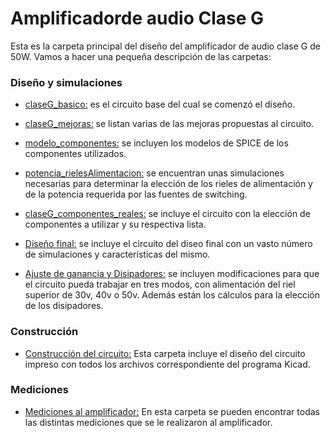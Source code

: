 # Amplificadorde audio Clase G

Esta es la carpeta principal del diseño del amplificador de audio clase G de 50W. Vamos a hacer una pequeña descripción de las carpetas:

### Diseño y simulaciones

- [claseG_basico:](https://github.com/tobias-liaudat/ClassG_amp/tree/master/Amplificador/claseG_basico) es el circuito base del cual se comenzó el diseño.

- [claseG_mejoras:](https://github.com/tobias-liaudat/ClassG_amp/tree/master/Amplificador/claseG_mejoras) se listan varias de las mejoras propuestas al circuito.

- [modelo_componentes:](https://github.com/tobias-liaudat/ClassG_amp/tree/master/Amplificador/modelo_componentes) se incluyen los modelos de SPICE de los componentes utilizados.

- [potencia_rielesAlimentacion:](https://github.com/tobias-liaudat/ClassG_amp/tree/master/Amplificador/potencia_rielesAlimentacion) se encuentran unas simulaciones necesarias para determinar la elección de los rieles de alimentación y de la potencia requerida por las fuentes de switching.

- [claseG_componentes_reales:](https://github.com/tobias-liaudat/ClassG_amp/tree/master/Amplificador/claseG_componentes_reales) se incluye el circuito con la elección de componentes a utilizar y su respectiva lista.

- [Diseño final:](https://github.com/tobias-liaudat/ClassG_amp/tree/master/Amplificador/Dise%C3%B1o%20final) se incluye el circuito del diseo final con un vasto número de simulaciones y características del mismo.

- [Ajuste de ganancia y Disipadores:](https://github.com/tobias-liaudat/ClassG_amp/tree/master/Amplificador/Ajustes_ganancia_alimentacion) se incluyen modificaciones para que el circuito pueda trabajar en tres modos, con alimentación del riel superior de 30v, 40v o 50v. Además están los cálculos para la elección de los disipadores.


### Construcción

- [Construcción del circuito:](https://github.com/tobias-liaudat/ClassG_amp/tree/master/Amplificador/construccion) Esta carpeta incluye el diseño del circuito impreso con todos los archivos correspondiente del programa Kicad.

### Mediciones

- [Mediciones al amplificador:](https://github.com/tobias-liaudat/ClassG_amp/tree/master/Amplificador/Mediciones) En esta carpeta se pueden encontrar todas las distintas mediciones que se le realizaron al amplificador.

